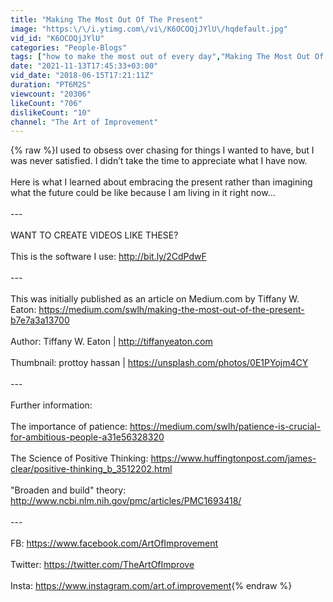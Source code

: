 ```yaml
---
title: "Making The Most Out Of The Present"
image: "https:\/\/i.ytimg.com\/vi\/K6OCOQjJYlU\/hqdefault.jpg"
vid_id: "K6OCOQjJYlU"
categories: "People-Blogs"
tags: ["how to make the most out of every day","Making The Most Out Of The Present","tips for living present"]
date: "2021-11-13T17:45:33+03:00"
vid_date: "2018-06-15T17:21:11Z"
duration: "PT6M2S"
viewcount: "20306"
likeCount: "706"
dislikeCount: "10"
channel: "The Art of Improvement"
---
```

{% raw %}I used to obsess over chasing for things I wanted to have, but I was never satisfied. I didn’t take the time to appreciate what I have now.<br /><br />Here is what I learned about embracing the present rather than imagining what the future could be like because I am living in it right now...<br /><br />---<br /><br />WANT TO CREATE VIDEOS LIKE THESE?<br /><br />This is the software I use: <a rel="nofollow" target="blank" href="http://bit.ly/2CdPdwF">http://bit.ly/2CdPdwF</a><br /><br />---<br /><br />This was initially published as an article on Medium.com by Tiffany W. Eaton: <a rel="nofollow" target="blank" href="https://medium.com/swlh/making-the-most-out-of-the-present-b7e7a3a13700">https://medium.com/swlh/making-the-most-out-of-the-present-b7e7a3a13700</a><br /><br />Author: Tiffany W. Eaton | <a rel="nofollow" target="blank" href="http://tiffanyeaton.com">http://tiffanyeaton.com</a><br /><br />Thumbnail: prottoy hassan | <a rel="nofollow" target="blank" href="https://unsplash.com/photos/0E1PYojm4CY">https://unsplash.com/photos/0E1PYojm4CY</a><br /><br />---<br /><br />Further information:<br /><br />The importance of patience: <a rel="nofollow" target="blank" href="https://medium.com/swlh/patience-is-crucial-for-ambitious-people-a31e56328320">https://medium.com/swlh/patience-is-crucial-for-ambitious-people-a31e56328320</a><br /><br />The Science of Positive Thinking: <a rel="nofollow" target="blank" href="https://www.huffingtonpost.com/james-clear/positive-thinking_b_3512202.html">https://www.huffingtonpost.com/james-clear/positive-thinking_b_3512202.html</a><br /><br />&quot;Broaden and build&quot; theory: <a rel="nofollow" target="blank" href="http://www.ncbi.nlm.nih.gov/pmc/articles/PMC1693418/">http://www.ncbi.nlm.nih.gov/pmc/articles/PMC1693418/</a><br /><br />---<br /><br />FB: <a rel="nofollow" target="blank" href="https://www.facebook.com/ArtOfImprovement">https://www.facebook.com/ArtOfImprovement</a><br /><br />Twitter: <a rel="nofollow" target="blank" href="https://twitter.com/TheArtOfImprove">https://twitter.com/TheArtOfImprove</a><br /><br />Insta: <a rel="nofollow" target="blank" href="https://www.instagram.com/art.of.improvement">https://www.instagram.com/art.of.improvement</a>{% endraw %}
